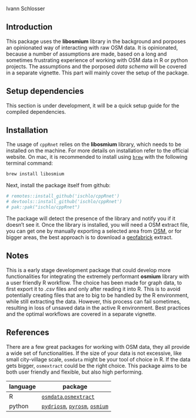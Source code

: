 Ivann Schlosser

## Introduction

This package uses the **libosmium** library in the background and
porposes an opinionated way of interacting with raw OSM data. It is
opinionated, because a number of assumptions are made, based on a long
and sometimes frustrating experience of working with OSM data in R or
python projects. The assumptions and the porposed *data schema* will be
covered in a separate vignette. This part will mainly cover the setup of
the package.

## Setup dependencies

This section is under development, it will be a quick setup guide for
the compiled dependencies.
<!-- While ultimately, this package is easy to use, there are some steps to do in order to set up the dependencies that rely on compiled code. This section covers the minimum setup that should get you going on Mac.  -->

<!-- First, we need to verify that the `C++` compilers are installed and up to date. Start by opening a terminal and typing the following command:  -->
<!-- ``` bash  -->
<!-- which g++-13 -->
<!-- ``` -->
<!-- if this results in an error, then consider installing the package `gcc` from *homebrew*. Once installed, open a new terminal an try again. This time, a path should appear, something like `/opt/homebrew/bin/g++-13`. -->

## Installation

The usage of `cppRnet` relies on the **libosmium** library, which needs
to be installed on the machine. For more details on installation refer
to the official website. On mac, it is recommended to install using
[`brew`](https://brew.sh) with the following terminal command:

``` bash
brew install libosmium
```

Next, install the package itself from github:

``` r
# remotes::install_github('ischlo/cppRnet')
# devtools::install_github('ischlo/cppRnet')
# pak::pak("ischlo/cppRnet")
```

The package will detect the presence of the library and notify you if it
doesn’t see it. Once the library is installed, you will need a OSM
extract file, you can get one by manually exporting a selected area from
[OSM](openstreetmap.org), or for bigger areas, the best approach is to
download a [geofabrick](https://download.geofabrik.de) extract.

## Notes

This is a early stage development package that could develop more
functionalities for integrating the extremely performant **osmium**
library with a user friendly R workflow. The choice has been made for
graph data, to first export it to *.csv* files and only after reading it
into R. This is to avoid potentially creating files that are to big to
be handled by the R environment, while still extracting the data.
However, this process can fail sometimes, resulting in loss of unsaved
data in the active R environment. Best practices and the optimal
workflows are covered in a separate vignette.

## References

There are a few great packages for working with OSM data, they all
provide a wide set of functionalities. If the size of your data is not
excessive, like small city-village scale, `osmdata` might be your tool
of choice in R. If the data gets bigger, `osmextract` could be the right
choice. This package aims to be both user friendly and flexible, but
also high performing.

| language | package                                                                                                                                               |
|----------|-------------------------------------------------------------------------------------------------------------------------------------------------------|
| R        | [`osmdata`](https://docs.ropensci.org/osmdata/),[`osmextract`](https://docs.ropensci.org/osmextract/)                                                 |
| python   | [`pydriosm`](https://pypi.org/project/pydriosm/), [`pyrosm`](https://pyrosm.readthedocs.io/en/latest/#), [`osmium`](https://pypi.org/project/osmium/) |
